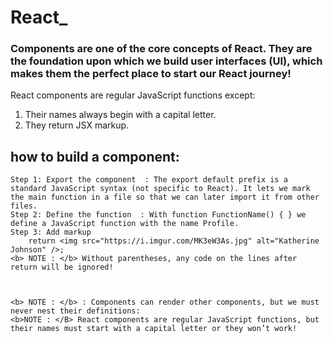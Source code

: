 # React_

### Components are one of the core concepts of React. They are the foundation upon which we build user interfaces (UI), which makes them the perfect place to start our React journey!

React components are regular JavaScript functions except:

1. Their names always begin with a capital letter.
2. They return JSX markup.

## how to build a component:
    Step 1: Export the component  : The export default prefix is a standard JavaScript syntax (not specific to React). It lets we mark the main function in a file so that we can later import it from other files. 
    Step 2: Define the function  : With function FunctionName() { } we define a JavaScript function with the name Profile.
    Step 3: Add markup 
        return <img src="https://i.imgur.com/MK3eW3As.jpg" alt="Katherine Johnson" />;
    <b> NOTE : </b> Without parentheses, any code on the lines after return will be ignored!



    <b> NOTE : </b> : Components can render other components, but we must never nest their definitions:
    <b>NOTE : </B> React components are regular JavaScript functions, but their names must start with a capital letter or they won’t work!

